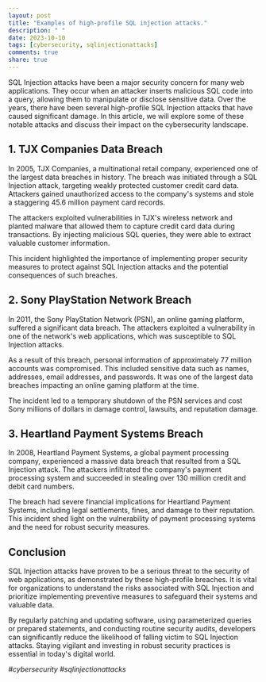 ```yaml
---
layout: post
title: "Examples of high-profile SQL injection attacks."
description: " "
date: 2023-10-10
tags: [cybersecurity, sqlinjectionattacks]
comments: true
share: true
---
```


SQL Injection attacks have been a major security concern for many web applications. They occur when an attacker inserts malicious SQL code into a query, allowing them to manipulate or disclose sensitive data. Over the years, there have been several high-profile SQL Injection attacks that have caused significant damage. In this article, we will explore some of these notable attacks and discuss their impact on the cybersecurity landscape.

## 1. TJX Companies Data Breach

In 2005, TJX Companies, a multinational retail company, experienced one of the largest data breaches in history. The breach was initiated through a SQL Injection attack, targeting weakly protected customer credit card data. Attackers gained unauthorized access to the company's systems and stole a staggering 45.6 million payment card records.

The attackers exploited vulnerabilities in TJX's wireless network and planted malware that allowed them to capture credit card data during transactions. By injecting malicious SQL queries, they were able to extract valuable customer information.

This incident highlighted the importance of implementing proper security measures to protect against SQL Injection attacks and the potential consequences of such breaches.

## 2. Sony PlayStation Network Breach

In 2011, the Sony PlayStation Network (PSN), an online gaming platform, suffered a significant data breach. The attackers exploited a vulnerability in one of the network's web applications, which was susceptible to SQL Injection attacks.

As a result of this breach, personal information of approximately 77 million accounts was compromised. This included sensitive data such as names, addresses, email addresses, and passwords. It was one of the largest data breaches impacting an online gaming platform at the time.

The incident led to a temporary shutdown of the PSN services and cost Sony millions of dollars in damage control, lawsuits, and reputation damage.

## 3. Heartland Payment Systems Breach

In 2008, Heartland Payment Systems, a global payment processing company, experienced a massive data breach that resulted from a SQL Injection attack. The attackers infiltrated the company's payment processing system and succeeded in stealing over 130 million credit and debit card numbers.

The breach had severe financial implications for Heartland Payment Systems, including legal settlements, fines, and damage to their reputation. This incident shed light on the vulnerability of payment processing systems and the need for robust security measures.

## Conclusion

SQL Injection attacks have proven to be a serious threat to the security of web applications, as demonstrated by these high-profile breaches. It is vital for organizations to understand the risks associated with SQL Injection and prioritize implementing preventive measures to safeguard their systems and valuable data.

By regularly patching and updating software, using parameterized queries or prepared statements, and conducting routine security audits, developers can significantly reduce the likelihood of falling victim to SQL Injection attacks. Staying vigilant and investing in robust security practices is essential in today's digital world.

_#cybersecurity #sqlinjectionattacks_